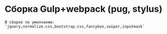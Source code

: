 # Сборка Gulp+webpack (pug, stylus)

```
В сборке по умолчанию: 
`jquery,normalize.css,bootstrap.css,fancybox,swiper,inputmask`
